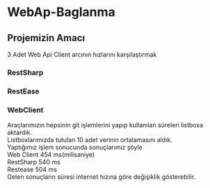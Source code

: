 # WebAp-Baglanma
## Projemizin Amacı
3 Adet Web Api Client arcının hızlarını karşılaştırmak
### RestSharp
### RestEase
### WebClient
Araçlarımızın hepsinin git işlemlerini yapıp kullanılan süreleri listboxa aktardık.<br>
Listboxlarımızda tutulan 10 adet verinin ortalamasını aldık.<br>
Yaptığımız işlem sonucunda sonuçlarımız şöyle<br>
Web Client 454 ms(milisaniye)<br>
RestSharp 540 ms <br>
Restease 504 ms <br>
Gelen sonuçların süresi internet hızına göre değişiklik gösterebilir.



